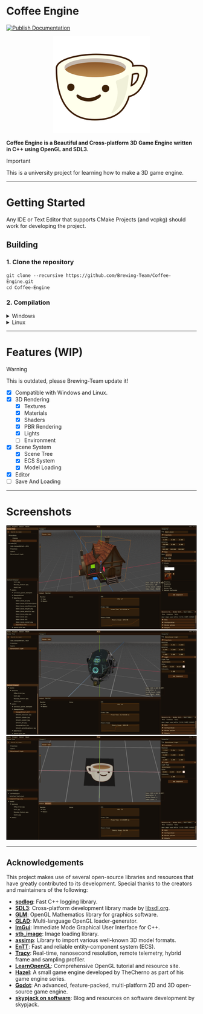 # Coffee Engine
[![Publish Documentation](https://github.com/Brewing-Team/Coffee-Engine/actions/workflows/publish-docs.yml/badge.svg)](https://github.com/Brewing-Team/Coffee-Engine/actions/workflows/publish-docs.yml)

<p align="center">
    <img src="/Resources/temporal-logo.webp?raw=true" width="256" height="256">
</p>

**Coffee Engine is a Beautiful and Cross-platform 3D Game Engine written in C++ using OpenGL and SDL3.** </br> 

> [!IMPORTANT]
> This is a university project for learning how to make a 3D game engine.

---

# Getting Started

Any IDE or Text Editor that supports CMake Projects (and vcpkg) should work for developing the project.

## Building

### 1. Clone the repository
```
git clone --recursive https://github.com/Brewing-Team/Coffee-Engine.git
cd Coffee-Engine
```

### 2. Compilation
<details>
  <summary>Windows</summary>
There are a lot of ways to do it. From installing all the necessary packages for building it (cmake, vcpkg, a compiler...), to using a IDE environment. My recomendation is to use an IDE environment if what you want is an straightforward way to compile the project.

#### Instructions to compile the project using an IDE

##### Visual Studio 2022
1. Open the folder with Visual Studio 2022
2. Enable vcpkg integration. More info at https://devblogs.microsoft.com/cppblog/vcpkg-is-now-included-with-visual-studio.
3. Reconfigure the cmake project. If the output panel display something like ```running vcpkg install``` then you are ready to go to the next stage.
4. Wait until all the dependencies are installed by vcpkg.
Then select on the top play button the Coffee-Editor.exe and run it.
5. Go to the "bin/Coffee-Engine/<build type>" folder
6. Congratulations! You have built Coffee-Engine for the first time!

##### CLion
1. Open the folder with CLion
2. ...
    
</details>
<details>
  <summary>Linux</summary>

#### 1. Install vcpkg

##### Clone vcpkg
```
git clone https://github.com/microsoft/vcpkg.git
cd vcpkg
```
##### Run the bootstrap
```
./bootstrap-vcpkg.sh
```

##### Enable the vcpkg instance
```
./vcpkg integrate install
```
> Sometimes this will not automatically add the VCPKG_ROOT environment variable!

##### For more info take a look at https://learn.microsoft.com/en-us/vcpkg/get_started/get-started?pivots=shell-powershell

#### 2. Build
```
mkdir build && cd build
cmake .. -DCMAKE_BUILD_TYPE=Release
make -j $(nproc) CoffeeEditor
```
#### 3. Enjoy!
```
cd ../bin/CoffeeEditor/Release
./CoffeeEditor
```
</details>

---

# Features (WIP)
> [!WARNING]
> This is outdated, please Brewing-Team update it!
- [x] Compatible with Windows and Linux.
- [x] 3D Rendering
  - [x] Textures
  - [x] Materials
  - [x] Shaders
  - [x] PBR Rendering
  - [x] Lights
  - [ ] Environment
- [x] Scene System
  - [x] Scene Tree
  - [x] ECS System
  - [x] Model Loading
- [x] Editor
- [ ] Save And Loading

---

# Screenshots

![](Resources/Release1/screenshot_1.png)
![](Resources/Release1/screenshot_2.png)
![](Resources/Release1/screenshot_3.png)

---

## Acknowledgements

This project makes use of several open-source libraries and resources that have greatly contributed to its development. Special thanks to the creators and maintainers of the following:

- **[spdlog](https://github.com/gabime/spdlog)**: Fast C++ logging library.
- **[SDL3](https://github.com/libsdl-org/SDL)**: Cross-platform development library made by [libsdl.org](https://libsdl.org/).
- **[GLM](https://github.com/g-truc/glm)**: OpenGL Mathematics library for graphics software.
- **[GLAD](https://github.com/Dav1dde/glad)**: Multi-language OpenGL loader-generator.
- **[ImGui](https://github.com/ocornut/imgui)**: Immediate Mode Graphical User Interface for C++.
- **[stb_image](https://github.com/nothings/stb)**: Image loading library.
- **[assimp](https://github.com/assimp/assimp)**: Library to import various well-known 3D model formats.
- **[EnTT](https://github.com/skypjack/entt)**: Fast and reliable entity-component system (ECS).
- **[Tracy](https://github.com/wolfpld/tracy)**: Real-time, nanosecond resolution, remote telemetry, hybrid frame and sampling profiler.
- **[LearnOpenGL](https://learnopengl.com/)**: Comprehensive OpenGL tutorial and resource site.
- **[Hazel](https://github.com/TheCherno/Hazel)**: A small game engine developed by TheCherno as part of his game engine series.
- **[Godot](https://godotengine.org/)**: An advanced, feature-packed, multi-platform 2D and 3D open-source game engine.
- **[skypjack on software](https://skypjack.github.io/)**: Blog and resources on software development by skypjack.
